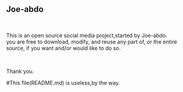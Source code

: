 # <h2>Joe-abdo</h2><br /><p>This is an open source social media project,started by Joe-abdo.<br />you are free to download, modify, and reuse any part of, or the entire source, if you want and/or would like to do so.</p><br /><p>Thank you.</p>
#This file(README.md) is useless,by the way.
